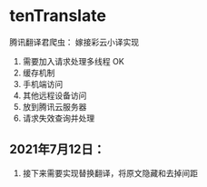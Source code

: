# tenTranslate
腾讯翻译君爬虫：
嫁接彩云小译实现

1. 需要加入请求处理多线程 OK
2. 缓存机制
3. 手机端访问
4. 其他远程设备访问
5. 放到腾讯云服务器
6. 请求失效查询并处理


## 2021年7月12日：
1. 接下来需要实现替换翻译，将原文隐藏和去掉间距